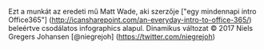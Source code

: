 

Ezt a munkát az eredeti mű Matt Wade, aki szerzője ["egy mindennapi intro Office365"] (http://icansharepoint.com/an-everyday-intro-to-office-365/) beleértve csodálatos infographics alapul. Dinamikus változat © 2017 Niels Gregers Johansen [@niegrejoh] (https://twitter.com/niegrejoh)
